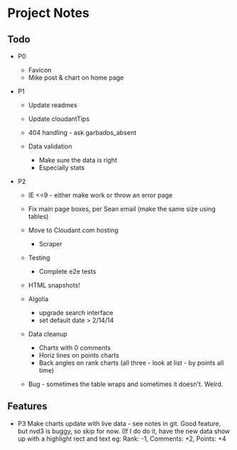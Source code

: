 # Project Notes

## Todo
* P0
    * Favicon
    * Mike post & chart on home page

* P1
    * Update readmes
    * Update cloudantTips
    * 404 handling - ask garbados_absent

    * Data validation
        * Make sure the data is right
        * Especially stats




* P2
    * IE <=9 - either make work or throw an error page
    * Fix main page boxes, per Sean email (make the same size using tables)
    * Move to Cloudant.com hosting
        * Scraper
    * Testing
        * Complete e2e tests
    * HTML snapshots!
    * Algolia
        - upgrade search interface
        - set default date > 2/14/14


    * Data cleanup
        * Charts with 0 comments
        * Horiz lines on points charts
        * Back angles on rank charts (all three - look at list - by points all time)
    * Bug - sometimes the table wraps and sometimes it doesn't. Weird.





## Features
* P3 Make charts update with live data - see notes in git. Good feature, but nvd3 is buggy, so skip for now.  (If I do do it, have the new data show up with a highlight rect and text eg: Rank: -1, Comments: +2, Points: +4
